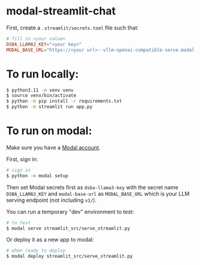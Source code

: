 # modal-streamlit-chat

First, create a `.streamlit/secrets.toml` file such that:

```toml
# fill in <your value>
DSBA_LLAMA3_KEY="<your key>"
MODAL_BASE_URL="https://<your url>--vllm-openai-compatible-serve.modal.run"
```

# To run locally:

```bash
$ python3.11 -m venv venv
$ source venv/bin/activate
$ python -m pip install -r requirements.txt
$ python -m streamlit run app.py
```

# To run on modal:

Make sure you have a [Modal account](https://modal.com/). 

First, sign in:

```bash
# sign in
$ python -m modal setup
```

Then set Modal secrets first as `dsba-llama3-key` with the secret name `DSBA_LLAMA3_KEY` and `modal-base-url` as `MODAL_BASE_URL` which is your LLM serving endpoint (not including `v1/`).

You can run a temporary "dev" environment to test:

```bash
# to test
$ modal serve streamlit_src/serve_streamlit.py
```

Or deploy it as a new app to modal:

```bash
# when ready to deploy
$ modal deploy streamlit_src/serve_streamlit.py
```

